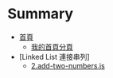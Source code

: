 # Summary

* [首頁](README.md)
  * [我的首頁分頁](my.md)
* [Linked List 連接串列]
  * [2.add-two-numbers.js](./linked-list/2.add-two-numbers.js)